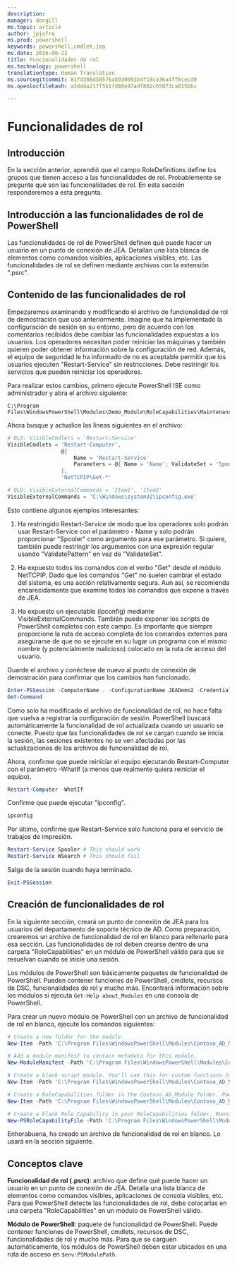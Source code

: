 ```yaml
---
description: 
manager: dongill
ms.topic: article
author: jpjofre
ms.prod: powershell
keywords: powershell,cmdlet,jea
ms.date: 2016-06-22
title: Funcionalidades de rol
ms.technology: powershell
translationtype: Human Translation
ms.sourcegitcommit: 81fd386d58576a8930093b4f18ce36a4ff6cecd0
ms.openlocfilehash: a3dd4a217f5b1fd80e97adf802c65073ca015bbc

---
```


# Funcionalidades de rol

## Introducción
En la sección anterior, aprendió que el campo RoleDefinitions define los grupos que tienen acceso a las funcionalidades de rol.
Probablemente se pregunte qué son las funcionalidades de rol.
En esta sección responderemos a esta pregunta.  

## Introducción a las funcionalidades de rol de PowerShell
Las funcionalidades de rol de PowerShell definen qué puede hacer un usuario en un punto de conexión de JEA.
Detallan una lista blanca de elementos como comandos visibles, aplicaciones visibles, etc.
Las funcionalidades de rol se definen mediante archivos con la extensión ".psrc".

## Contenido de las funcionalidades de rol
Empezaremos examinando y modificando el archivo de funcionalidad de rol de demostración que usó anteriormente.
Imagine que ha implementado la configuración de sesión en su entorno, pero de acuerdo con los comentarios recibidos debe cambiar las funcionalidades expuestas a los usuarios.
Los operadores necesitan poder reiniciar las máquinas y también quieren poder obtener información sobre la configuración de red.
Además, el equipo de seguridad le ha informado de no es aceptable permitir que los usuarios ejecuten "Restart-Service" sin restricciones.
Debe restringir los servicios que pueden reiniciar los operadores.

Para realizar estos cambios, primero ejecute PowerShell ISE como administrador y abra el archivo siguiente:

```
C:\Program Files\WindowsPowerShell\Modules\Demo_Module\RoleCapabilities\Maintenance.psrc
```

Ahora busque y actualice las líneas siguientes en el archivo:

```PowerShell
# OLD: VisibleCmdlets = 'Restart-Service'
VisibleCmdlets = 'Restart-Computer',
                 @{
                     Name = 'Restart-Service'
                     Parameters = @{ Name = 'Name'; ValidateSet = 'Spooler' }
                 },
                 'NetTCPIP\Get-*'

# OLD: VisibleExternalCommands = 'Item1', 'Item2'
VisibleExternalCommands = 'C:\Windows\system32\ipconfig.exe'
```

Esto contiene algunos ejemplos interesantes:

1.  Ha restringido Restart-Service de modo que los operadores solo podrán usar Restart-Service con el parámetro - Name y solo podrán proporcionar "Spooler" como argumento para ese parámetro.
Si quiere, también puede restringir los argumentos con una expresión regular usando "ValidatePattern" en vez de "ValidateSet".

2.  Ha expuesto todos los comandos con el verbo "Get" desde el módulo NetTCPIP.
Dado que los comandos "Get" no suelen cambiar el estado del sistema, es una acción relativamente segura.
Aun así, se recomienda encarecidamente que examine todos los comandos que expone a través de JEA.

3.  Ha expuesto un ejecutable (ipconfig) mediante VisibleExternalCommands.
También puede exponer los scripts de PowerShell completos con este campo.
Es importante que siempre proporcione la ruta de acceso completa de los comandos externos para asegurarse de que no se ejecute en su lugar un programa con el mismo nombre (y potencialmente malicioso) colocado en la ruta de acceso del usuario.

Guarde el archivo y conéctese de nuevo al punto de conexión de demostración para confirmar que los cambios han funcionado.

```PowerShell
Enter-PSSession -ComputerName . -ConfigurationName JEADemo2 -Credential $NonAdminCred
Get-Command
```
Como solo ha modificado el archivo de funcionalidad de rol, no hace falta que vuelva a registrar la configuración de sesión.
PowerShell buscará automáticamente la funcionalidad de rol actualizada cuando un usuario se conecte.
Puesto que las funcionalidades de rol se cargan cuando se inicia la sesión, las sesiones existentes no se ven afectadas por las actualizaciones de los archivos de funcionalidad de rol.

Ahora, confirme que puede reiniciar el equipo ejecutando Restart-Computer con el parámetro -WhatIf (a menos que realmente quiera reiniciar el equipo).

```PowerShell
Restart-Computer -WhatIf
```

Confirme que puede ejecutar "ipconfig".

```PowerShell
ipconfig
```

Por último, confirme que Restart-Service solo funciona para el servicio de trabajos de impresión.

```PowerShell
Restart-Service Spooler # This should work
Restart-Service WSearch # This should fail
```

Salga de la sesión cuando haya terminado.

```PowerShell
Exit-PSSession
```

## Creación de funcionalidades de rol
En la siguiente sección, creará un punto de conexión de JEA para los usuarios del departamento de soporte técnico de AD.
Como preparación, crearemos un archivo de funcionalidad de rol en blanco para rellenarlo para esa sección.
Las funcionalidades de rol deben crearse dentro de una carpeta "RoleCapabilities" en un módulo de PowerShell válido para que se resuelvan cuando se inicie una sesión.

Los módulos de PowerShell son básicamente paquetes de funcionalidad de PowerShell.
Pueden contener funciones de PowerShell, cmdlets, recursos de DSC, funcionalidades de rol y mucho más.
Encontrará información sobre los módulos si ejecuta `Get-Help about_Modules` en una consola de PowerShell.

Para crear un nuevo módulo de PowerShell con un archivo de funcionalidad de rol en blanco, ejecute los comandos siguientes:  

```PowerShell
# Create a new folder for the module.
New-Item -Path 'C:\Program Files\WindowsPowerShell\Modules\Contoso_AD_Module' -ItemType Directory

# Add a module manifest to contain metadata for this module.
New-ModuleManifest -Path 'C:\Program Files\WindowsPowerShell\Modules\Contoso_AD_Module\Contoso_AD_Module.psd1' -RootModule Contoso_AD_Module.psm1

# Create a blank script module. You'll use this for custom functions in the next section.
New-Item -Path 'C:\Program Files\WindowsPowerShell\Modules\Contoso_AD_Module\Contoso_AD_Module.psm1' -ItemType File

# Create a RoleCapabilities folder in the Contoso_AD_Module folder. PowerShell expects Role Capabilities to be located in a "RoleCapabilities" folder within a module.
New-Item -Path 'C:\Program Files\WindowsPowerShell\Modules\Contoso_AD_Module\RoleCapabilities' -ItemType Directory

# Create a blank Role Capability in your RoleCapabilities folder. Running this command without any additional parameters just creates a blank template.
New-PSRoleCapabilityFile -Path 'C:\Program Files\WindowsPowerShell\Modules\Contoso_AD_Module\RoleCapabilities\ADHelpDesk.psrc'
```

Enhorabuena, ha creado un archivo de funcionalidad de rol en blanco.
Lo usará en la sección siguiente.

## Conceptos clave
**Funcionalidad de rol (.psrc)**: archivo que define qué puede hacer un usuario en un punto de conexión de JEA.
Detalla una lista blanca de elementos como comandos visibles, aplicaciones de consola visibles, etc.
Para que PowerShell detecte las funcionalidades de rol, debe colocarlas en una carpeta "RoleCapabilities" en un módulo de PowerShell válido.

**Módulo de PowerShell**: paquete de funcionalidad de PowerShell.
Puede contener funciones de PowerShell, cmdlets, recursos de DSC, funcionalidades de rol y mucho más.
Para que se carguen automáticamente, los módulos de PowerShell deben estar ubicados en una ruta de acceso en `$env:PSModulePath`.




<!--HONumber=Aug16_HO3-->


